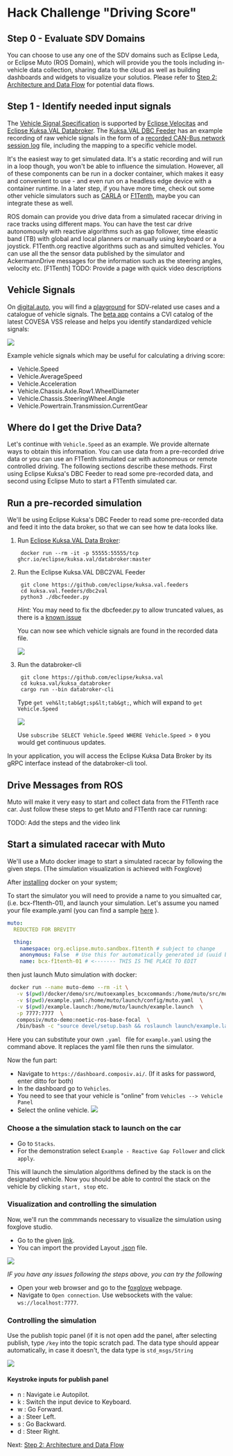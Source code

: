 # Hack Challenge "Driving Score"
## Step 0 - Evaluate SDV Domains

You can choose to use any one of the SDV domains such as Eclipse Leda, or Eclipse Muto (ROS Domain), which will provide you the tools including in-vehicle data collection, sharing data to the cloud as well as building dashboards and widgets to visualize your solutios. Please refer to [Step 2: Architecture and Data Flow](./step-2-architecture-data-flow.md) for potential data flows. 

## Step 1 - Identify needed input signals

The [Vehicle Signal Specification](https://github.com/COVESA/vehicle_signal_specification) is supported by [Eclipse Velocitas](https://github.com/eclipse-velocitas) and [Eclipse Kuksa.VAL Databroker](https://github.com/eclipse/kuksa.val). The [Kuksa.VAL DBC Feeder](https://github.com/eclipse/kuksa.val.feeders) has an example recording of raw vehicle signals in the form of a [recorded CAN-Bus network session log](https://github.com/eclipse/kuksa.val.feeders/blob/main/dbc2val/candump.log) file, including the mapping to a specific vehicle model.

It's the easiest way to get simulated data. It's a static recording and will run in a loop though, you won't be able to influence the simulation. However, all of these components can be run in a docker container, which makes it easy and convenient to use - and even run on a headless edge device with a container runtime. In a later step, if you have more time, check out some other vehicle simulators such as [CARLA](https://carla.readthedocs.io/) or [F1Tenth](https://f1tenth.readthedocs.io/en/stable/), maybe you can integrate these as well.

ROS domain can provide you drive data from a simulated racecar driving in race tracks using different maps.  You can have the test car drive autonomously with reactive algorithms such as gap follower, time eleastic band (TB) with global and local planners or manually using keyboard or a joystick.   F1Tenth.org reactive algorithms such as and simulted vehicles. You can use all the the sensor data published by the simulator and AckermannDrive messages for the information such as the steering angles, velocity etc. [F1Tenth] TODO: Provide a page with quick video descriptions

## Vehicle Signals

On [digital.auto](http://digital.auto), you will find a [playground](https://www.digitalplaybook.org/index.php?title=Overview:_playground.digital.auto) for SDV-related use cases and a catalogue of vehicle signals. The [beta app](https://digitalauto.netlify.app/) contains a CVI catalog of the latest COVESA VSS release and helps you identify standardized vehicle signals:

![](../assets/digitalauto-cvi-catalog.png)

Example vehicle signals which may be useful for calculating a driving score:
- Vehicle.Speed
- Vehicle.AverageSpeed
- Vehicle.Acceleration
- Vehicle.Chassis.Axle.Row1.WheelDiameter
- Vehicle.Chassis.SteeringWheel.Angle
- Vehicle.Powertrain.Transmission.CurrentGear

## Where do I get the Drive Data?

Let's continue with `Vehicle.Speed` as an example. We provide alternate ways to obtain this information. You can use data from a pre-recorded drive data or you can use an F1Tenth simulated car with autonomous or remote controlled driving. The following sections describe these methods. First using  Eclipse Kuksa's DBC Feeder to read some pre-recorded data, and second using Eclipse Muto to start a F1Tenth simulated car.

## Run a pre-recorded simulation

We'll be using Eclipse Kuksa's DBC Feeder to read some pre-recorded data and feed it into the data broker, so that we can see how te data looks like.

1. Run [Eclipse Kuksa.VAL Data Broker](https://github.com/eclipse/kuksa.val/tree/master/kuksa_databroker):

        docker run --rm -it -p 55555:55555/tcp ghcr.io/eclipse/kuksa.val/databroker:master

2. Run the Eclipse Kuksa.VAL DBC2VAL Feeder
    
        git clone https://github.com/eclipse/kuksa.val.feeders
        cd kuksa.val.feeders/dbc2val
        python3 ./dbcfeeder.py

    *Hint:* You may need to fix the dbcfeeder.py to allow truncated values, as there is a [known issue](https://github.com/eclipse/kuksa.val/issues/374)

    You can now see which vehicle signals are found in the recorded data file.

    ![](../assets/kuksa-dbc-speed.png)

3. Run the databroker-cli

        git clone https://github.com/eclipse/kuksa.val
        cd kuksa.val/kuksa_databroker
        cargo run --bin databroker-cli

    Type `get veh&lt;tab&gt;sp&lt;tab&gt;`, which will expand to `get Vehicle.Speed`

    ![](../assets/kuksa-databroker-cli.png)

    Use `subscribe SELECT Vehicle.Speed WHERE Vehicle.Speed > 0` you would get continuous updates.

In your application, you will access the Eclipse Kuksa Data Broker by its gRPC interface instead of the databroker-cli tool.

## Drive Messages from ROS

Muto will make it very easy to start and collect data from the F1Tenth race car. Just follow these steps to get Muto and F1Tenth race car running:

TODO: Add the steps and the video link
















## Start a simulated racecar with Muto

We'll use a Muto docker image to start a simulated racecar by following the given steps. 
(The simulation visualization is achieved with Foxglove)

After [installing](https://docs.docker.com/engine/install/ubuntu/) docker on your system;


To start the simulator you will need to provide a name to you simualted car, (i.e. bcx-f1tenth-01), and launch your simulation.  Let's assume you named your file example.yaml (you can find a sample [here](sources/muto/example.yaml) ).
```yaml
muto:
  REDUCTED FOR BREVITY

  thing:
    namespace: org.eclipse.muto.sandbox.f1tenth # subject to change
    anonymous: False  # Use this for automatically generated id (uuid based - not recommended)
    name: bcx-f1tenth-01 # <------- THIS IS THE PLACE TO EDIT
```

then just launch Muto simulation with docker:
```bash
 docker run --name muto-demo --rm -it \
   -v $(pwd)/docker/demo/src/mutoexamples_bcxcommands:/home/muto/src/mutoexamples_bcxcommands  \
   -v $(pwd)/example.yaml:/home/muto/launch/config/muto.yaml  \
   -v $(pwd)/example.launch:/home/muto/launch/example.launch  \
   -p 7777:7777  \
   composiv/muto-demo:noetic-ros-base-focal  \
   /bin/bash -c "source devel/setup.bash && roslaunch launch/example.launch"
```

Here you can substitute your own ```.yaml ``` file for ```example.yaml``` using the command above. It replaces the yaml file then runs the simulator.

Now the fun part: 
- Navigate to `https://dashboard.composiv.ai/`.  (If it asks for password, enter ditto for both)
- In the dashboard go to ``Vehicles``.
- You need to see that your vehicle is "online" from `Vehicles --> Vehicle Panel`
- Select the online vehicle.
![](../assets/muto/dashboard-01.png)
### Choose a the simulation stack to launch on the car

- Go to ``Stacks``.
- For the demonstration select `Example - Reactive Gap Follower` and click `apply`.

This will launch the simulation algorithms defined by the stack is on the designated vehicle. Now you should be able to control the stack on the vehicle by clicking `start, stop` etc.



### Visualization and controlling the simulation

Now, we'll run the commmands necessary to visualize the simulation using foxglove studio.


- Go to the given [link](https://studio.foxglove.dev/?ds=rosbridge-websocket&ds.url=ws%3A%2F%2Flocalhost%3A7777).
- You can import the provided Layout  [.json](../assets/FoxgloveLayout-F1Tenth.json) file.

![](../assets/simulation.png)



*IF you have any issues following the steps above, you can try the following*

- Open your web browser and go to the [foxglove](https://studio.foxglove.dev) webpage.
- Navigate to ``Open connection``. Use websockets with the value: ``ws://localhost:7777``. 

### Controlling the simulation

Use the publish topic panel (if it is not open add the panel, after selecting publish, type `/key` into the topic scratch pad. The data type should appear automatically, in case it doesn't, the data type is `std_msgs/String`

![](../assets/foxglove4.png)

#### Keystroke inputs for publish panel

- n : Navigate i.e Autopilot.
- k : Switch the input device to Keyboard.
- w : Go Forward.
- a : Steer Left.
- s : Go Backward.
- d : Steer Right.



Next: [Step 2: Architecture and Data Flow](./step-2-architecture-data-flow.md)
